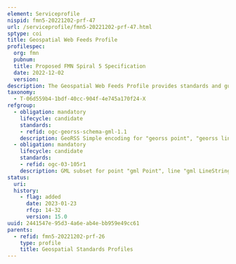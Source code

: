 ```yaml
---
element: Serviceprofile
nispid: fmn5-20221202-prf-47
url: /serviceprofile/fmn5-20221202-prf-47.html
sptype: coi
title: Geospatial Web Feeds Profile
profilespec:
  org: fmn
  pubnum: 
  title: Proposed FMN Spiral 5 Specification
  date: 2022-12-02
  version: 
description: The Geospatial Web Feeds Profile provides standards and guidance for in support of Geospatial Web Services to deliver geospatial content to web sites and to user agents, including the encoding of location as part of web feeds.
taxonomy:
  - T-06d559b4-1bdf-40cc-904f-4e745a170f24-X
refgroup:
  - obligation: mandatory
    lifecycle: candidate
    standards: 
    - refid: ogc-georss-schema-gml-1.1
    description: GeoRSS Simple encoding for "georss point", "georss line", "georss polygon", "georss box".
  - obligation: mandatory
    lifecycle: candidate
    standards: 
    - refid: ogc-03-105r1
    description: GML subset for point "gml Point", line "gml LineString", polygon "gml Polygon", and box "gml Envelope". In Atom feeds, location shall be specified using Atom 1.0's official extension mechanism in combination with the GeoRSS GML Profile 1.0 whereby a "georss where" element is added as a child of the <entry> element.
status:
  uri: 
  history: 
    - flag: added
      date: 2023-01-23
      rfcp: 14-32
      version: 15.0
uuid: 2441547e-95d3-4a6e-ab4e-bb959e49cc61
parents:
  - refid: fmn5-20221202-prf-26
    type: profile
    title: Geospatial Standards Profiles
---
```

